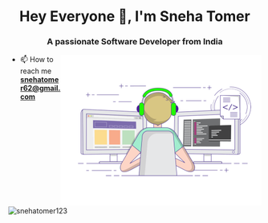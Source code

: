 <h1 align="center">Hey Everyone 👋, I'm Sneha Tomer</h1>

<h3 align="center">A passionate Software Developer from India</h3>
<img align="right" alt="Coding" width="400" src="https://raw.githubusercontent.com/devSouvik/devSouvik/master/gif3.gif">









- 📫 How to reach me **snehatomer62@gmail.com**







<p><img align="center" src="https://github-readme-streak-stats.herokuapp.com/?user=snehatomer123&" alt="snehatomer123" /></p>

